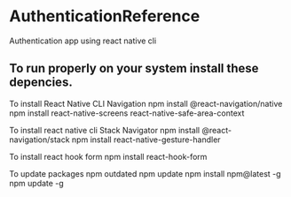 # AuthenticationReference
Authentication app using react native cli

## To run properly on your system install these depencies.
To install React Native CLI Navigation
	npm install @react-navigation/native
	npm install react-native-screens react-native-safe-area-context

To install react native cli Stack Navigator
	npm install @react-navigation/stack
	npm install react-native-gesture-handler

To install react hook form
	npm install react-hook-form

To update packages
	npm outdated
	npm update
	npm install npm@latest -g
	npm update -g
